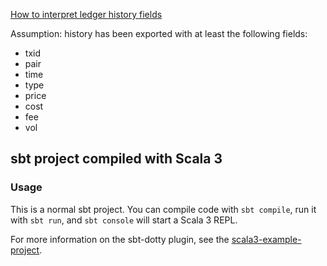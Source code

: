 [How to interpret ledger history fields](https://support.kraken.com/hc/en-us/articles/360001169383-How-to-interpret-Ledger-history-fields)

Assumption: history has been exported with at least the following fields:
* txid
* pair
* time
* type
* price
* cost
* fee
* vol

## sbt project compiled with Scala 3

### Usage

This is a normal sbt project. You can compile code with `sbt compile`, run it with `sbt run`, and `sbt console` will start a Scala 3 REPL.

For more information on the sbt-dotty plugin, see the
[scala3-example-project](https://github.com/scala/scala3-example-project/blob/main/README.md).

